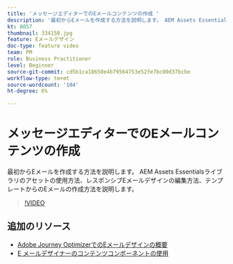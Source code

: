 ```yaml
---
title: 'メッセージエディターでのEメールコンテンツの作成 '
description: '最初からEメールを作成する方法を説明します。 AEM Assets Essentialsライブラリのアセットの使用方法、レスポンシブEメールデザインの編集方法、テンプレートからのEメールの作成方法を説明します。 '
kt: 8057
thumbnail: 334150.jpg
feature: Eメールデザイン
doc-type: feature video
team: PM
role: Business Practitioner
level: Beginner
source-git-commit: cd5b1ca18650e4b79564753e52fe7bc00d37bcbe
workflow-type: tm+mt
source-wordcount: '104'
ht-degree: 6%

---
```



# メッセージエディターでのEメールコンテンツの作成

最初からEメールを作成する方法を説明します。 AEM Assets Essentialsライブラリのアセットの使用方法、レスポンシブEメールデザインの編集方法、テンプレートからのEメールの作成方法を説明します。

>[!VIDEO](https://video.tv.adobe.com/v/334150?quality=12)

## 追加のリソース

* [Adobe Journey OptimizerでのEメールデザインの概要](https://experienceleague.adobe.com/docs/journey-optimizer/using/create-messages/email-designer/design-emails.html)
* [E メールデザイナーのコンテンツコンポーネントの使用](https://experienceleague.adobe.com/docs/journey-optimizer/using/create-messages/email-designer/design-emails.html)
